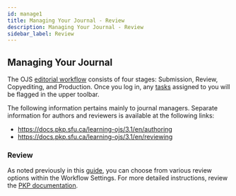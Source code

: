 ```yaml
---
id: manage1
title: Managing Your Journal - Review
description: Managing Your Journal - Review
sidebar_label: Review
---
```


## Managing Your Journal
The OJS [editorial workflow](https://docs.pkp.sfu.ca/learning-ojs/3.1/en/editorial-workflow) consists of four stages: Submission, Review, Copyediting, and Production. Once you log in, any [tasks](https://docs.pkp.sfu.ca/learning-ojs/3.1/en/editorial-workflow#tasks) assigned to you will be flagged in the upper toolbar.

The following information pertains mainly to journal managers. Separate information for authors and reviewers is available at the following links:

- https://docs.pkp.sfu.ca/learning-ojs/3.1/en/authoring
- https://docs.pkp.sfu.ca/learning-ojs/3.1/en/reviewing

### Review
As noted previously in this [guide](setting3.md), you can choose from various review options within the Workflow Settings. For more detailed instructions, review the [PKP documentation](https://docs.pkp.sfu.ca/learning-ojs/3.1/en/settings-workflow#review).
